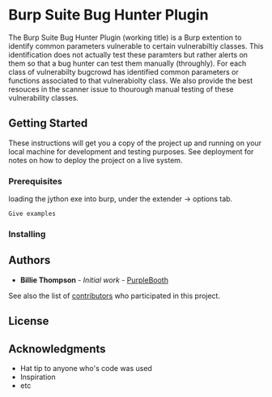 # Burp Suite Bug Hunter Plugin

The Burp Suite Bug Hunter Plugin (working title) is a Burp extention to identify common parameters vulnerable to certain vulnerabiltiy classes. This identification does not actually test these paramters but rather alerts on them so that a bug hunter can test them manually (throughly). For each class of vulnerabilty bugcrowd has identified common parameters or functions associated to that vulnerabiolty class. We also provide the best resouces in the scanner issue to thourough manual testing of these vulnerability classes.

## Getting Started

These instructions will get you a copy of the project up and running on your local machine for development and testing purposes. See deployment for notes on how to deploy the project on a live system.

### Prerequisites

loading the jython exe into burp, under the extender -> options tab.
```
Give examples
```

### Installing


## Authors

* **Billie Thompson** - *Initial work* - [PurpleBooth](https://github.com/PurpleBooth)

See also the list of [contributors](https://github.com/your/project/contributors) who participated in this project.

## License



## Acknowledgments

* Hat tip to anyone who's code was used
* Inspiration
* etc
